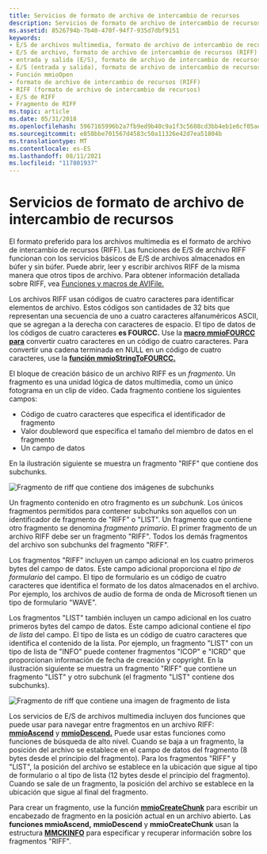 ```yaml
---
title: Servicios de formato de archivo de intercambio de recursos
description: Servicios de formato de archivo de intercambio de recursos
ms.assetid: 8526794b-7b40-470f-94f7-935d7dbf9151
keywords:
- E/S de archivos multimedia, formato de archivo de intercambio de recursos (RIFF)
- E/S de archivo, formato de archivo de intercambio de recursos (RIFF)
- entrada y salida (E/S), formato de archivo de intercambio de recursos (RIFF)
- E/S (entrada y salida), formato de archivo de intercambio de recursos (RIFF)
- Función mmioOpen
- formato de archivo de intercambio de recursos (RIFF)
- RIFF (formato de archivo de intercambio de recursos)
- E/S de RIFF
- Fragmento de RIFF
ms.topic: article
ms.date: 05/31/2018
ms.openlocfilehash: 5967165996b2a7fb9ed9b40c9a1f3c5608cd3bb4eb1e6cf05ae351f6ce6f2a7d
ms.sourcegitcommit: e858bbe701567d4583c50a11326e42d7ea51804b
ms.translationtype: MT
ms.contentlocale: es-ES
ms.lasthandoff: 08/11/2021
ms.locfileid: "117801937"
---
```

# <a name="resource-interchange-file-format-services"></a>Servicios de formato de archivo de intercambio de recursos

El formato preferido para los archivos multimedia es el formato de archivo de intercambio de recursos (RIFF). Las funciones de E/S de archivo RIFF funcionan con los servicios básicos de E/S de archivos almacenados en búfer y sin búfer. Puede abrir, leer y escribir archivos RIFF de la misma manera que otros tipos de archivo. Para obtener información detallada sobre RIFF, vea [Funciones y macros de AVIFile.](avifile-functions-and-macros.md)

Los archivos RIFF usan códigos de cuatro caracteres para identificar elementos de archivo. Estos códigos son cantidades de 32 bits que representan una secuencia de uno a cuatro caracteres alfanuméricos ASCII, que se agregan a la derecha con caracteres de espacio. El tipo de datos de los códigos de cuatro caracteres **es FOURCC.** Use la [**macro mmioFOURCC para**](/windows/win32/api/vfw/nf-vfw-mmiofourcc) convertir cuatro caracteres en un código de cuatro caracteres. Para convertir una cadena terminada en NULL en un código de cuatro caracteres, use la [**función mmioStringToFOURCC.**](/windows/win32/api/mmiscapi/nf-mmiscapi-mmiostringtofourcc)

El bloque de creación básico de un archivo RIFF es un *fragmento*. Un fragmento es una unidad lógica de datos multimedia, como un único fotograma en un clip de vídeo. Cada fragmento contiene los siguientes campos:

-   Código de cuatro caracteres que especifica el identificador de fragmento
-   Valor doubleword que especifica el tamaño del miembro de datos en el fragmento
-   Un campo de datos

En la ilustración siguiente se muestra un fragmento "RIFF" que contiene dos subchunks.

![Fragmento de riff que contiene dos imágenes de subchunks](images/mmio1.gif)

Un fragmento contenido en otro fragmento es *un subchunk*. Los únicos fragmentos permitidos para contener subchunks son aquellos con un identificador de fragmento de "RIFF" o "LIST". Un fragmento que contiene otro fragmento se denomina *fragmento primario*. El primer fragmento de un archivo RIFF debe ser un fragmento "RIFF". Todos los demás fragmentos del archivo son subchunks del fragmento "RIFF".

Los fragmentos "RIFF" incluyen un campo adicional en los cuatro primeros bytes del campo de datos. Este campo adicional proporciona el *tipo de formulario* del campo. El tipo de formulario es un código de cuatro caracteres que identifica el formato de los datos almacenados en el archivo. Por ejemplo, los archivos de audio de forma de onda de Microsoft tienen un tipo de formulario "WAVE".

Los fragmentos "LIST" también incluyen un campo adicional en los cuatro primeros bytes del campo de datos. Este campo adicional contiene el *tipo de lista* del campo. El tipo de lista es un código de cuatro caracteres que identifica el contenido de la lista. Por ejemplo, un fragmento "LIST" con un tipo de lista de "INFO" puede contener fragmentos "ICOP" e "ICRD" que proporcionan información de fecha de creación y copyright. En la ilustración siguiente se muestra un fragmento "RIFF" que contiene un fragmento "LIST" y otro subchunk (el fragmento "LIST" contiene dos subchunks).

![Fragmento de riff que contiene una imagen de fragmento de lista](images/mmio2.gif)

Los servicios de E/S de archivos multimedia incluyen dos funciones que puede usar para navegar entre fragmentos en un archivo RIFF: [**mmioAscend**](/windows/win32/api/mmiscapi/nf-mmiscapi-mmioascend) y [**mmioDescend.**](/windows/win32/api/mmiscapi/nf-mmiscapi-mmiodescend) Puede usar estas funciones como funciones de búsqueda de alto nivel. Cuando se baja a un fragmento, la posición del archivo se establece en el campo de datos del fragmento (8 bytes desde el principio del fragmento). Para los fragmentos "RIFF" y "LIST", la posición del archivo se establece en la ubicación que sigue al tipo de formulario o al tipo de lista (12 bytes desde el principio del fragmento). Cuando se sale de un fragmento, la posición del archivo se establece en la ubicación que sigue al final del fragmento.

Para crear un fragmento, use la función [**mmioCreateChunk**](/windows/win32/api/mmiscapi/nf-mmiscapi-mmiocreatechunk) para escribir un encabezado de fragmento en la posición actual en un archivo abierto. Las **funciones mmioAscend,** **mmioDescend** y **mmioCreateChunk** usan la estructura [**MMCKINFO**](/windows/win32/api/mmiscapi/ns-mmiscapi-mmckinfo) para especificar y recuperar información sobre los fragmentos "RIFF".

 

 